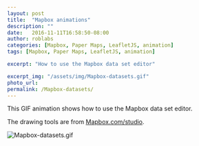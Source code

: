 ```yaml
---
layout: post
title:  "Mapbox animations"
description: ""
date:   2016-11-11T16:58:50-08:00
author: roblabs
categories: [Mapbox, Paper Maps, LeafletJS, animation]
tags: [Mapbox, Paper Maps, LeafletJS, animation]

excerpt: "How to use the Mapbox data set editor"

excerpt_img: "/assets/img/Mapbox-datasets.gif"
photo_url:
permalink: /Mapbox-datasets/
---
```


This GIF animation shows how to use the Mapbox data set editor.

The drawing tools are from [Mapbox.com/studio](http://mapbox.com/studio).


![Mapbox-datasets.gif](../assets/img/Mapbox-datasets.gif)


[tsg]:  http://www.timestampgenerator.com
